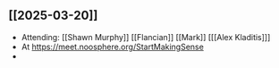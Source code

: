 
## [[2025-03-20]]
- Attending: [[Shawn Murphy]] [[Flancian]] [[Mark]] [[[Alex Kladitis]]] 
- At https://meet.noosphere.org/StartMakingSense
- 